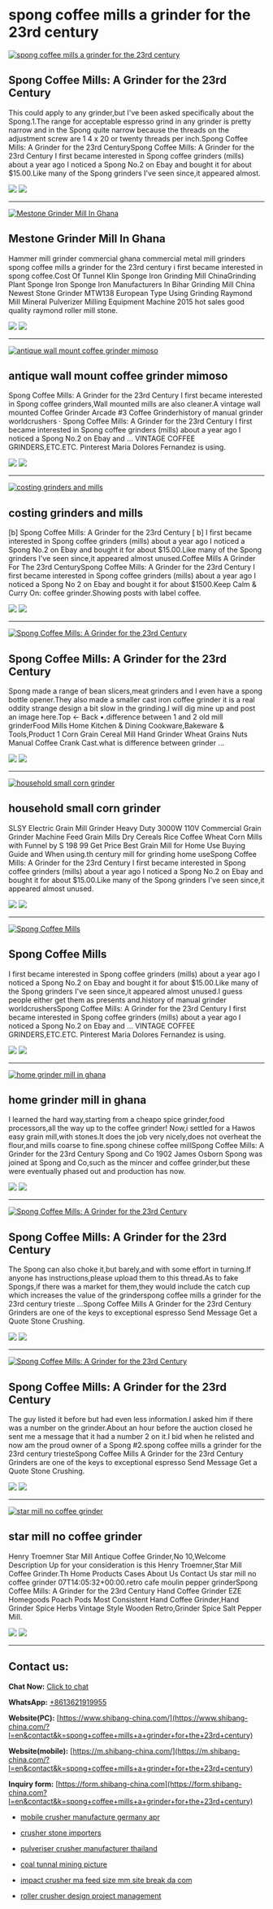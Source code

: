 # spong coffee mills a grinder for the 23rd century

<a href="https://swt.shibang-china.com/?l=en&img&k=spong+coffee+mills+a+grinder+for+the+23rd+century" target="_blank">![spong coffee mills a grinder for the 23rd century](http://static.shibang-china.com/all-800x300/471.jpg)</a>

## Spong Coffee Mills: A Grinder for the 23rd Century
This could apply to any grinder,but I've been asked specifically about the Spong.1.The range for acceptable espresso grind in any grinder is pretty narrow and in the Spong quite narrow because the threads on the adjustment screw are 1 4 x 20 or twenty threads per inch.Spong Coffee Mills: A Grinder for the 23rd CenturySpong Coffee Mills: A Grinder for the 23rd Century I first became interested in Spong coffee grinders (mills) about a year ago I noticed a Spong No.2 on Ebay and bought it for about $15.00.Like many of the Spong grinders I've seen since,it appeared almost.


<a href="https://whatsapp.shibangsoft.com/WhatsApp.php" target="_blank" title="WhatsApp">![](http://static.shibang-china.com/icon/whatsapp.png)</a> <a href="https://swt.shibang-china.com/?l=en&icon&k=spong+coffee+mills+a+grinder+for+the+23rd+century" target="_blank">![](http://static.shibang-china.com/icon/chat-en.png)</a>

---

<a href="https://swt.shibang-china.com/?l=en&img&k=spong+coffee+mills+a+grinder+for+the+23rd+century" target="_blank">![Mestone Grinder Mill In Ghana](http://static.shibang-china.com/all-800x300/332.jpg)</a>

## Mestone Grinder Mill In Ghana
Hammer mill grinder commercial ghana commercial metal mill grinders spong coffee mills a grinder for the 23rd century i first became interested in spong coffee.Cost Of Tunnel Klin Sponge Iron Grinding Mill ChinaGrinding Plant Sponge Iron Sponge Iron Manufacturers In Bihar Grinding Mill China Newest Stone Grinder MTW138 European Type Using Grinding Raymond Mill Mineral Pulverizer Milling Equipment Machine 2015 hot sales good quality raymond roller mill stone.


<a href="https://whatsapp.shibangsoft.com/WhatsApp.php" target="_blank" title="WhatsApp">![](http://static.shibang-china.com/icon/whatsapp.png)</a> <a href="https://swt.shibang-china.com/?l=en&icon&k=spong+coffee+mills+a+grinder+for+the+23rd+century" target="_blank">![](http://static.shibang-china.com/icon/chat-en.png)</a>

---

<a href="https://swt.shibang-china.com/?l=en&img&k=spong+coffee+mills+a+grinder+for+the+23rd+century" target="_blank">![antique wall mount coffee grinder mimoso](http://static.shibang-china.com/all-800x300/1017.jpg)</a>

## antique wall mount coffee grinder mimoso
Spong Coffee Mills: A Grinder for the 23rd Century I first became interested in Spong coffee grinders,Wall mounted mills are also cleaner.A vintage wall mounted Coffee Grinder Arcade #3 Coffee Grinderhistory of manual grinder worldcrushers&nbsp;&#0183;&#32;Spong Coffee Mills: A Grinder for the 23rd Century I first became interested in Spong coffee grinders (mills) about a year ago I noticed a Spong No.2 on Ebay and … VINTAGE COFFEE GRINDERS,ETC.ETC. Pinterest Maria Dolores Fernandez is using.


<a href="https://whatsapp.shibangsoft.com/WhatsApp.php" target="_blank" title="WhatsApp">![](http://static.shibang-china.com/icon/whatsapp.png)</a> <a href="https://swt.shibang-china.com/?l=en&icon&k=spong+coffee+mills+a+grinder+for+the+23rd+century" target="_blank">![](http://static.shibang-china.com/icon/chat-en.png)</a>

---

<a href="https://swt.shibang-china.com/?l=en&img&k=spong+coffee+mills+a+grinder+for+the+23rd+century" target="_blank">![costing grinders and mills](http://static.shibang-china.com/all-800x300/826.jpg)</a>

## costing grinders and mills
[b] Spong Coffee Mills: A Grinder for the 23rd Century [ b] I first became interested in Spong coffee grinders (mills) about a year ago I noticed a Spong No.2 on Ebay and bought it for about $15.00.Like many of the Spong grinders I've seen since,it appeared almost unused.Coffee Mills A Grinder For The 23rd CenturySpong Coffee Mills: A Grinder for the 23rd Century I first became interested in Spong coffee grinders (mills) about a year ago I noticed a Spong No 2 on Ebay and bought it for about $1500.Keep Calm &amp; Curry On: coffee grinder.Showing posts with label coffee.


<a href="https://whatsapp.shibangsoft.com/WhatsApp.php" target="_blank" title="WhatsApp">![](http://static.shibang-china.com/icon/whatsapp.png)</a> <a href="https://swt.shibang-china.com/?l=en&icon&k=spong+coffee+mills+a+grinder+for+the+23rd+century" target="_blank">![](http://static.shibang-china.com/icon/chat-en.png)</a>

---

<a href="https://swt.shibang-china.com/?l=en&img&k=spong+coffee+mills+a+grinder+for+the+23rd+century" target="_blank">![Spong Coffee Mills: A Grinder for the 23rd Century](http://static.shibang-china.com/all-800x300/224.jpg)</a>

## Spong Coffee Mills: A Grinder for the 23rd Century
Spong made a range of bean slicers,meat grinders and I even have a spong bottle opener.They also made a smaller cast iron coffee grinder it is a real oddity strange design a bit slow in the grinding.I will dig mine up and post an image here.Top ← Back •.difference between 1 and 2 old mill grinderFood Mills Home Kitchen &amp; Dining Cookware,Bakeware &amp; Tools,Product 1 Corn Grain Cereal Mill Hand Grinder Wheat Grains Nuts Manual Coffee Crank Cast.what is difference between grinder …


<a href="https://whatsapp.shibangsoft.com/WhatsApp.php" target="_blank" title="WhatsApp">![](http://static.shibang-china.com/icon/whatsapp.png)</a> <a href="https://swt.shibang-china.com/?l=en&icon&k=spong+coffee+mills+a+grinder+for+the+23rd+century" target="_blank">![](http://static.shibang-china.com/icon/chat-en.png)</a>

---

<a href="https://swt.shibang-china.com/?l=en&img&k=spong+coffee+mills+a+grinder+for+the+23rd+century" target="_blank">![household small corn grinder](http://static.shibang-china.com/all-800x300/544.jpg)</a>

## household small corn grinder
SLSY Electric Grain Mill Grinder Heavy Duty 3000W 110V Commercial Grain Grinder Machine Feed Grain Mills Dry Cereals Rice Coffee Wheat Corn Mills with Funnel by S 198 99 Get Price Best Grain Mill for Home Use Buying Guide and When using.th century mill for grinding home useSpong Coffee Mills: A Grinder for the 23rd Century I first became interested in Spong coffee grinders (mills) about a year ago I noticed a Spong No.2 on Ebay and bought it for about $15.00.Like many of the Spong grinders I've seen since,it appeared almost unused.


<a href="https://whatsapp.shibangsoft.com/WhatsApp.php" target="_blank" title="WhatsApp">![](http://static.shibang-china.com/icon/whatsapp.png)</a> <a href="https://swt.shibang-china.com/?l=en&icon&k=spong+coffee+mills+a+grinder+for+the+23rd+century" target="_blank">![](http://static.shibang-china.com/icon/chat-en.png)</a>

---

<a href="https://swt.shibang-china.com/?l=en&img&k=spong+coffee+mills+a+grinder+for+the+23rd+century" target="_blank">![Spong Coffee Mills](http://static.shibang-china.com/all-800x300/60.jpg)</a>

## Spong Coffee Mills
I first became interested in Spong coffee grinders (mills) about a year ago I noticed a Spong No.2 on Ebay and bought it for about $15.00.Like many of the Spong grinders I've seen since,it appeared almost unused.I guess people either get them as presents and.history of manual grinder worldcrushersSpong Coffee Mills: A Grinder for the 23rd Century I first became interested in Spong coffee grinders (mills) about a year ago I noticed a Spong No.2 on Ebay and … VINTAGE COFFEE GRINDERS,ETC.ETC. Pinterest Maria Dolores Fernandez is using.


<a href="https://whatsapp.shibangsoft.com/WhatsApp.php" target="_blank" title="WhatsApp">![](http://static.shibang-china.com/icon/whatsapp.png)</a> <a href="https://swt.shibang-china.com/?l=en&icon&k=spong+coffee+mills+a+grinder+for+the+23rd+century" target="_blank">![](http://static.shibang-china.com/icon/chat-en.png)</a>

---

<a href="https://swt.shibang-china.com/?l=en&img&k=spong+coffee+mills+a+grinder+for+the+23rd+century" target="_blank">![home grinder mill in ghana](http://static.shibang-china.com/all-800x300/325.jpg)</a>

## home grinder mill in ghana
I learned the hard way,starting from a cheapo spice grinder,food processors,all the way up to the coffee grinder! Now,i settled for a Hawos easy grain mill,with stones.It does the job very nicely,does not overheat the flour,and mills coarse to fine.spong chinese coffee millSpong Coffee Mills: A Grinder for the 23rd Century Spong and Co 1902 James Osborn Spong was joined at Spong and Co,such as the mincer and coffee grinder,but these were eventually phased out and production has now.


<a href="https://whatsapp.shibangsoft.com/WhatsApp.php" target="_blank" title="WhatsApp">![](http://static.shibang-china.com/icon/whatsapp.png)</a> <a href="https://swt.shibang-china.com/?l=en&icon&k=spong+coffee+mills+a+grinder+for+the+23rd+century" target="_blank">![](http://static.shibang-china.com/icon/chat-en.png)</a>

---

<a href="https://swt.shibang-china.com/?l=en&img&k=spong+coffee+mills+a+grinder+for+the+23rd+century" target="_blank">![Spong Coffee Mills: A Grinder for the 23rd Century](http://static.shibang-china.com/all-800x300/10.jpg)</a>

## Spong Coffee Mills: A Grinder for the 23rd Century
The Spong can also choke it,but barely,and with some effort in turning.If anyone has instructions,please upload them to this thread.As to fake Spongs,if there was a market for them,they would include the catch cup which increases the value of the grinderspong coffee mills a grinder for the 23rd century trieste …Spong Coffee Mills A Grinder for the 23rd Century Grinders are one of the keys to exceptional espresso Send Message Get a Quote Stone Crushing.


<a href="https://whatsapp.shibangsoft.com/WhatsApp.php" target="_blank" title="WhatsApp">![](http://static.shibang-china.com/icon/whatsapp.png)</a> <a href="https://swt.shibang-china.com/?l=en&icon&k=spong+coffee+mills+a+grinder+for+the+23rd+century" target="_blank">![](http://static.shibang-china.com/icon/chat-en.png)</a>

---

<a href="https://swt.shibang-china.com/?l=en&img&k=spong+coffee+mills+a+grinder+for+the+23rd+century" target="_blank">![Spong Coffee Mills: A Grinder for the 23rd Century](http://static.shibang-china.com/all-800x300/64.jpg)</a>

## Spong Coffee Mills: A Grinder for the 23rd Century
The guy listed it before but had even less information.I asked him if there was a number on the grinder.About an hour before the auction closed he sent me a message that it had a number 2 on it.I bid when he relisted and now am the proud owner of a Spong #2.spong coffee mills a grinder for the 23rd century triesteSpong Coffee Mills A Grinder for the 23rd Century Grinders are one of the keys to exceptional espresso Send Message Get a Quote Stone Crushing.


<a href="https://whatsapp.shibangsoft.com/WhatsApp.php" target="_blank" title="WhatsApp">![](http://static.shibang-china.com/icon/whatsapp.png)</a> <a href="https://swt.shibang-china.com/?l=en&icon&k=spong+coffee+mills+a+grinder+for+the+23rd+century" target="_blank">![](http://static.shibang-china.com/icon/chat-en.png)</a>

---

<a href="https://swt.shibang-china.com/?l=en&img&k=spong+coffee+mills+a+grinder+for+the+23rd+century" target="_blank">![star mill no coffee grinder](http://static.shibang-china.com/all-800x300/941.jpg)</a>

## star mill no coffee grinder
Henry Troemner Star Mill Antique Coffee Grinder,No 10,Welcome Description Up for your consideration is this Henry Troemner,Star Mill Coffee Grinder.Th Home Products Cases About Us Contact Us star mill no coffee grinder 07T14:05:32+00:00.retro cafe moulin pepper grinderSpong Coffee Mills: A Grinder for the 23rd Century Hand Coffee Grinder EZE Homegoods Poach Pods Most Consistent Hand Coffee Grinder,Hand Grinder Spice Herbs Vintage Style Wooden Retro,Grinder Spice Salt Pepper Mill.


<a href="https://whatsapp.shibangsoft.com/WhatsApp.php" target="_blank" title="WhatsApp">![](http://static.shibang-china.com/icon/whatsapp.png)</a> <a href="https://swt.shibang-china.com/?l=en&icon&k=spong+coffee+mills+a+grinder+for+the+23rd+century" target="_blank">![](http://static.shibang-china.com/icon/chat-en.png)</a>

---
## Contact us:

**Chat Now:** [Click to chat](https://swt.shibang-china.com?l=en&contact&k=spong+coffee+mills+a+grinder+for+the+23rd+century)

**WhatsApp:**  [+8613621919955](https://whatsapp.shibangsoft.com/WhatsApp.php)

**Website(PC):** [https://www.shibang-china.com/](https://www.shibang-china.com/?l=en&contact&k=spong+coffee+mills+a+grinder+for+the+23rd+century)

**Website(mobile):** [https://m.shibang-china.com/](https://m.shibang-china.com/?l=en&contact&k=spong+coffee+mills+a+grinder+for+the+23rd+century)

**Inquiry form:** [https://form.shibang-china.com](https://form.shibang-china.com?l=en&contact&k=spong+coffee+mills+a+grinder+for+the+23rd+century)

* [mobile crusher manufacture germany apr](../170/mobile%20crusher%20manufacture%20germany%20apr.md)

* [crusher stone importers](../170/crusher%20stone%20importers.md)

* [pulveriser crusher manufacturer thailand](../165/pulveriser%20crusher%20manufacturer%20thailand.md)

* [coal tunnal mining picture](../169/coal%20tunnal%20mining%20picture.md)

* [impact crusher ma feed size mm site break da com](../170/impact%20crusher%20ma%20feed%20size%20mm%20site%20break%20da%20com.md)

* [roller crusher design project management](../165/roller%20crusher%20design%20project%20management.md)